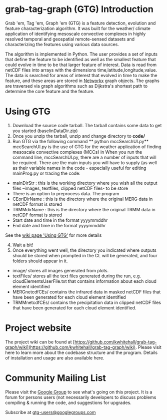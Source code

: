 grab-tag-graph (GTG) Introduction
=================================
Grab 'em, Tag 'em, Graph 'em (GTG) is a feature detection, evolution and feature characterization algorithm. It was built for the weather/ climate application of identifying mesoscale convective complexes in highly resolved temporal and geospatial remote-sensed datasets and characterizing the features using various data sources. 

The algorithm is implemented in Python. The user provides a set of inputs that define the feature to be identified as well as the smallest feature that could evolve in time to be that larger feature of interest. Data is read from netCDF files into arrays with the dimensions time,latitude,longitude,value. The data is searched for areas of interest that evolved in time to make the feature, and these areas are stored in [Networkx](https://networkx.github.io/) graph objects. The graphs are traversed via graph algorithms such as Dijkstra's shortest path to determine the core feature and the feature. 

Using GTG
=========
1. Download the source code tarball. The tarball contains some data to get you started (baselinDataDir.zip)
2. Once you unzip the tarball, unzip and change directory to **code/**
3. Run GTG via the following command
   ** python mccSearchUI.py**
mccSearchUI.py is the use of GTG for the weather application of finding mesoscale convective complexes (MCCs) in
When you run the command line, mccSearchUI.py, there are a number of inputs that will be required.
There are the main inputs you will have to supply (as well as their variable names in the code - especially useful for editing mainProg.py or tracing the code:
* mainDirStr : this is the working directory where you wish all the output files –images, textfiles, clipped netCDF files- to be store
* There is an option to preprocess data. The program 
* CEoriDirName : this is the directory where the original MERG data in netCDF format is stored
* TRMMdirName : this is the directory where the original TRMM data in netCDF format is stored
* Start date and time in the format yyyymmddhr
* End date and time in the format yyyymmddhr

See the [wiki page 'Using GTG'](https://github.com/kwhitehall/grab-tag-graph/wiki/Using-GTG) for more details

4. Wait a bit!
5. Once everything went well, the directory you indicated where outputs should be stored when prompted in the CL will be generated, and four folders should appear in it. 
* image/  stores all images generated from plots.
* textFiles/ stores all the text files generated during the run, e.g. cloudElementsUserFile.txt that contains information about each cloud element identified
* MERGnetcdfCEs/ contains the infrared data in masked netCDF files that have been generated for each cloud element identified
* TRMMnetcdfCEs/ contains the precipitation data in clipped netCDF files that have been generated for each cloud element identified.


Project website
===============
The project wiki can be found at [https://github.com/kwhitehall/grab-tag-graph/wiki](https://github.com/kwhitehall/grab-tag-graph/wiki). Please visit here to learn more about the codebase structure and the program. Details of installation and usage are also available here. 


Community Mailing List
======================
Please visit the [Google Group](https://groups.google.com/d/forum/gtg-users) to see what's going on this project. It is a forum for persons users (not necessarily developers to discuss problems compiling & running the code, and suggestions for upgrades.

Subscribe at [gtg-users@googlegroups.com](gtg-users@googlegroups.com)
